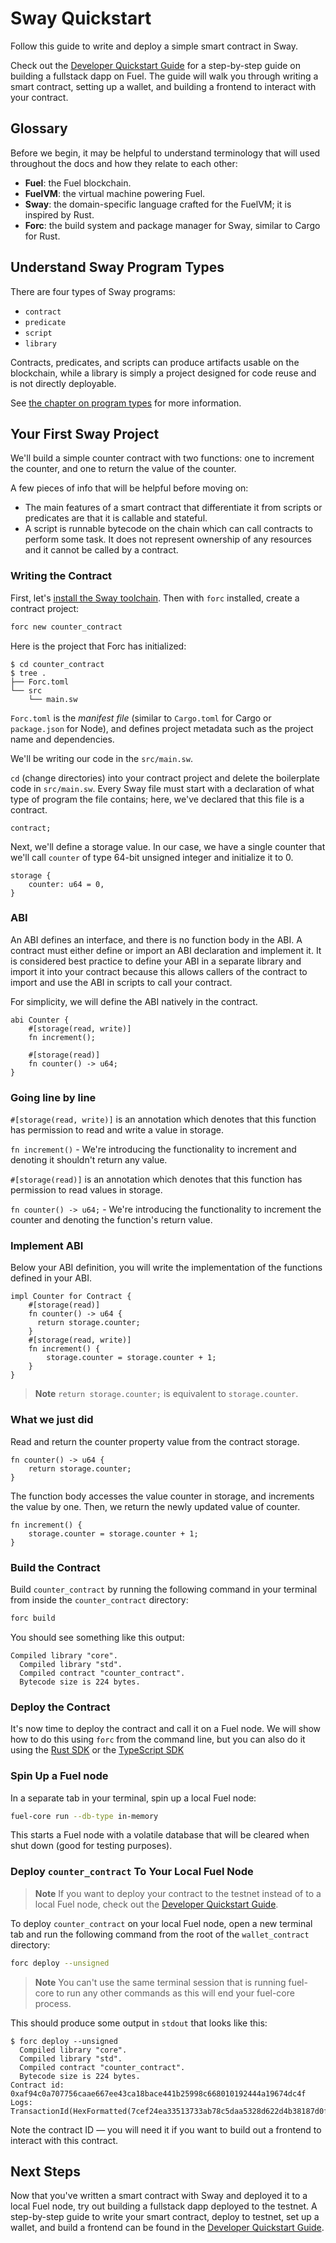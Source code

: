 # Sway Quickstart

Follow this guide to write and deploy a simple smart contract in Sway.

Check out the [Developer Quickstart Guide](https://fuellabs.github.io/fuel-docs/master/developer-quickstart.html) for a step-by-step guide on building a fullstack dapp on Fuel. The guide will walk you through writing a smart contract, setting up a wallet, and building a frontend to interact with your contract.

## Glossary

Before we begin, it may be helpful to understand terminology that will used throughout the docs and how they relate to each other:

- **Fuel**: the Fuel blockchain.
- **FuelVM**: the virtual machine powering Fuel.
- **Sway**: the domain-specific language crafted for the FuelVM; it is inspired by Rust.
- **Forc**: the build system and package manager for Sway, similar to Cargo for Rust.

## Understand Sway Program Types

There are four types of Sway programs:

- `contract`
- `predicate`
- `script`
- `library`

Contracts, predicates, and scripts can produce artifacts usable on the blockchain, while a library is simply a project designed for code reuse and is not directly deployable.

See [the chapter on program types](../sway-program-types/index.md) for more information.

## Your First Sway Project

We'll build a simple counter contract with two functions: one to increment the counter, and one to return the value of the counter.

A few pieces of info that will be helpful before moving on:

- The main features of a smart contract that differentiate it from scripts or predicates are that it is callable and stateful.
- A script is runnable bytecode on the chain which can call contracts to perform some task. It does not represent ownership of any resources and it cannot be called by a contract.

### Writing the Contract

First, let's [install the Sway toolchain](./installation.md). Then with `forc` installed, create a contract project:

```sh
forc new counter_contract
```

Here is the project that Forc has initialized:

```console
$ cd counter_contract
$ tree .
├── Forc.toml
└── src
    └── main.sw
```

`Forc.toml` is the _manifest file_ (similar to `Cargo.toml` for Cargo or `package.json` for Node), and defines project metadata such as the project name and dependencies.

We'll be writing our code in the `src/main.sw`.

`cd` (change directories) into your contract project and delete the boilerplate code in `src/main.sw`. Every Sway file must start with a declaration of what type of program the file contains; here, we've declared that this file is a contract.

```sway
contract;
```

Next, we'll define a storage value. In our case, we have a single counter that we'll call `counter` of type 64-bit unsigned integer and initialize it to 0.

```sway
storage {
    counter: u64 = 0,
}
```

### ABI

An ABI defines an interface, and there is no function body in the ABI. A contract must either define or import an ABI declaration and implement it. It is considered best practice to define your ABI in a separate library and import it into your contract because this allows callers of the contract to import and use the ABI in scripts to call your contract.

For simplicity, we will define the ABI natively in the contract.

```sway
abi Counter {
    #[storage(read, write)]
    fn increment();

    #[storage(read)]
    fn counter() -> u64;
}
```

### Going line by line

`#[storage(read, write)]` is an annotation which denotes that this function has permission to read and write a value in storage.

`fn increment()` - We're introducing the functionality to increment and denoting it shouldn't return any value.

`#[storage(read)]` is an annotation which denotes that this function has permission to read values in storage.

`fn counter() -> u64;` - We're introducing the functionality to increment the counter and denoting the function's return value.

### Implement ABI

Below your ABI definition, you will write the implementation of the functions defined in your ABI.

```sway
impl Counter for Contract {
    #[storage(read)]
    fn counter() -> u64 {
      return storage.counter;
    }
    #[storage(read, write)]
    fn increment() {
        storage.counter = storage.counter + 1;
    }
}
```

> **Note**
> `return storage.counter;` is equivalent to `storage.counter`.

### What we just did

Read and return the counter property value from the contract storage.

```sway
fn counter() -> u64 {
    return storage.counter;
}
```

The function body accesses the value counter in storage, and increments the value by one. Then, we return the newly updated value of counter.

```sway
fn increment() {
    storage.counter = storage.counter + 1;
}
```

### Build the Contract

Build `counter_contract` by running the following command in your terminal from inside the `counter_contract` directory:

```sh
forc build
```

You should see something like this output:

```console
Compiled library "core".
  Compiled library "std".
  Compiled contract "counter_contract".
  Bytecode size is 224 bytes.
```

### Deploy the Contract

It's now time to deploy the contract and call it on a Fuel node. We will show how to do this using `forc` from the command line, but you can also do it using the [Rust SDK](https://fuellabs.github.io/fuels-rs/master/getting-started/contracts.html) or the [TypeScript SDK](https://fuellabs.github.io/fuels-ts/#deploying-contracts)

### Spin Up a Fuel node

In a separate tab in your terminal, spin up a local Fuel node:

```sh
fuel-core run --db-type in-memory
```

This starts a Fuel node with a volatile database that will be cleared when shut down (good for testing purposes).

### Deploy `counter_contract` To Your Local Fuel Node

> **Note**
> If you want to deploy your contract to the testnet instead of to a local Fuel node, check out the [Developer Quickstart Guide](https://fuellabs.github.io/fuel-docs/master/developer-quickstart.html).

To deploy `counter_contract` on your local Fuel node, open a new terminal tab and run the following command from the root of the `wallet_contract` directory:

```sh
forc deploy --unsigned
```

> **Note**
> You can't use the same terminal session that is running fuel-core to run any other commands as this will end your fuel-core process.

This should produce some output in `stdout` that looks like this:

```console
$ forc deploy --unsigned
  Compiled library "core".
  Compiled library "std".
  Compiled contract "counter_contract".
  Bytecode size is 224 bytes.
Contract id: 0xaf94c0a707756caae667ee43ca18bace441b25998c668010192444a19674dc4f
Logs:
TransactionId(HexFormatted(7cef24ea33513733ab78c5daa5328d622d4b38187d0f0d1857b272090d99f96a))
```

Note the contract ID — you will need it if you want to build out a frontend to interact with this contract.

## Next Steps

Now that you've written a smart contract with Sway and deployed it to a local Fuel node, try out building a fullstack dapp deployed to the testnet. A step-by-step guide to write your smart contract, deploy to testnet, set up a wallet, and build a frontend can be found in the [Developer Quickstart Guide](https://fuellabs.github.io/fuel-docs/master/developer-quickstart.html).
